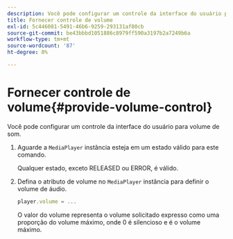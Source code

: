 ```yaml
---
description: Você pode configurar um controle da interface do usuário para volume de som.
title: Fornecer controle de volume
exl-id: 5c446081-5491-46b6-9259-293131af80cb
source-git-commit: be43bbbd1051886c8979ff590a3197b2a7249b6a
workflow-type: tm+mt
source-wordcount: '87'
ht-degree: 0%

---
```


# Fornecer controle de volume{#provide-volume-control}

Você pode configurar um controle da interface do usuário para volume de som.

1. Aguarde a `MediaPlayer` instância esteja em um estado válido para este comando.

   Qualquer estado, exceto RELEASED ou ERROR, é válido.
1. Defina o atributo de volume no `MediaPlayer` instância para definir o volume de áudio.

   ```js
   player.volume = ...
   ```

   O valor do volume representa o volume solicitado expresso como uma proporção do volume máximo, onde 0 é silencioso e é o volume máximo.
